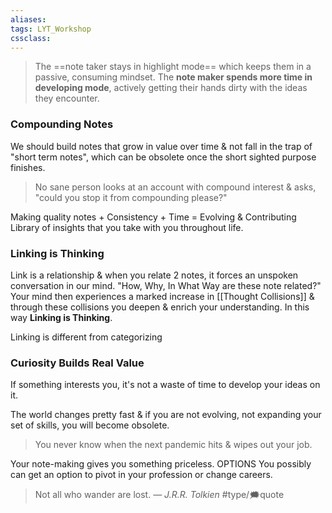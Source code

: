 ```yaml
---
aliases:
tags: LYT_Workshop  
cssclass:
---
```


> The ==note taker stays in highlight mode== which keeps them in a passive, consuming mindset.
> The **note maker spends more time in developing mode**, actively getting their hands dirty with the ideas they encounter.


### Compounding Notes
We should build notes that grow in value over time & not fall in the trap of "short term notes", which can be obsolete once the short sighted purpose finishes.

> No sane person looks at an account with compound interest & asks, "could you stop it from compounding please?"

Making quality notes + Consistency + Time = Evolving & Contributing Library of insights that you take with you throughout life.


### Linking is Thinking
Link is a relationship & when you relate 2 notes, it forces an unspoken conversation in our mind. "How, Why, In What Way are these note related?"
Your mind then experiences a marked increase in [[Thought Collisions]] & through these collisions you deepen & enrich your understanding. In this way **Linking is Thinking**.

Linking is different from categorizing


### Curiosity Builds Real Value
If something interests you, it's not a waste of time to develop your ideas on it.

The world changes pretty fast & if you are not evolving, not expanding your set of skills, you will become obsolete.

> You never know when the next pandemic hits & wipes out your job. 

Your note-making gives you something priceless. OPTIONS
You possibly can get an option to pivot in your profession or change careers.


> Not all who wander are lost. 
> <cite> — J.R.R. Tolkien </cite>
> #type/🗯quote 





